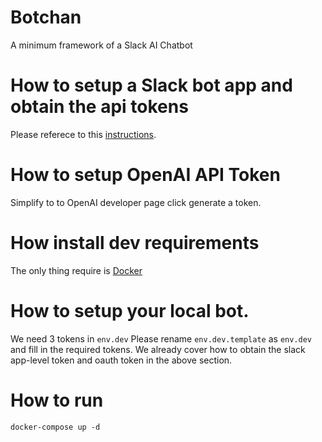 # Botchan


A minimum framework of a Slack AI Chatbot


# How to setup a Slack bot app and obtain the api tokens

Please referece to this [instructions](./setup_slack_app.md).


# How to setup OpenAI API Token

Simplify to to OpenAI developer page click generate a token.


# How install dev requirements 

The only thing require is [Docker](https://www.docker.com)

# How to setup your local bot.

We need 3 tokens in `env.dev`
Please rename `env.dev.template` as `env.dev` and fill in the required tokens.
We already cover how to obtain the slack app-level token and oauth token in the above section.

# How to run

`docker-compose up -d`



